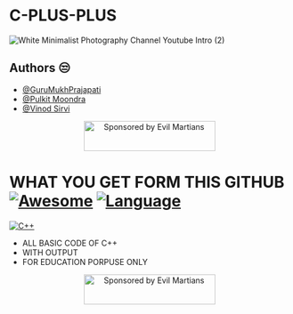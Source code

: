 # C-PLUS-PLUS

![White Minimalist Photography Channel Youtube Intro (2)](https://github.com/GuruMukhPrajapati/C-PLUS-PLUS/assets/117162170/25d4d3ee-c875-436c-a57c-3b715ba8a739)
## Authors 😒
- [@GuruMukhPrajapati](https://github.com/GuruMukhPrajapati)
- [@Pulkit Moondra](https://www.instagram.com/pulkitmaheshwari23/)
- [@Vinod Sirvi](https://github.com/GuruMukhPrajapati)
 
 <p align="center">
  <a href="https://evilmartians.com/?utm_source=size-limit">
    <img src="https://evilmartians.com/badges/sponsored-by-evil-martians.svg"
         alt="Sponsored by Evil Martians" width="236" height="54">
  </a>
</p>
 
# WHAT YOU GET FORM THIS GITHUB [![Awesome](https://awesome.re/badge-flat.svg)](https://github.com/sindresorhus/awesome)  [![Language](https://img.shields.io/badge/Language-C++-blue.svg)](https://en.cppreference.com/)
[![C++](https://raw.githubusercontent.com/isocpp/logos/master/cpp_logo.png)](https://en.cppreference.com/)


- ALL BASIC CODE OF C++ 
- WITH OUTPUT 
- FOR EDUCATION PORPUSE ONLY 


<p align="center">
  <a href="https://evilmartians.com/?utm_source=size-limit">
    <img src="https://evilmartians.com/badges/sponsored-by-evil-martians.svg"
         alt="Sponsored by Evil Martians" width="236" height="54">
  </a>
</p>
 



